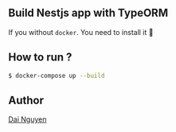 ## Build Nestjs app with TypeORM

If you without `docker`. You need to install it :tada:


## How to run ?
```bash
$ docker-compose up --build
```

## Author
[Dai Nguyen]('https://github.com/ngtrdai197')